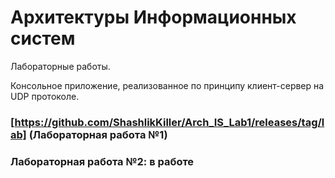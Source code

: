# Архитектуры Информационных систем
Лабораторные работы.

Консольное приложение, реализованное по принципу клиент-сервер на UDP протоколе.

### [https://github.com/ShashlikKiller/Arch_IS_Lab1/releases/tag/lab] (Лабораторная работа №1)
### Лабораторная работа №2: в работе
